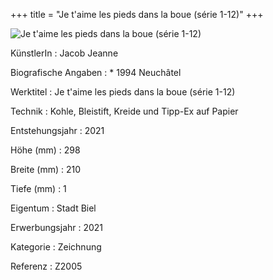 +++
title = "Je t'aime les pieds dans la boue (série 1-12)"
+++

![Je t'aime les pieds dans la boue (série 1-12)](/images/z2005.jpg)


KünstlerIn
: Jacob Jeanne

Biografische Angaben
: \* 1994 Neuchâtel

Werktitel
: Je t'aime les pieds dans la boue (série 1-12)

Technik
: Kohle, Bleistift, Kreide und Tipp-Ex auf Papier

Entstehungsjahr
: 2021

Höhe (mm)
: 298

Breite (mm)
: 210

Tiefe (mm)
: 1

Eigentum
: Stadt Biel

Erwerbungsjahr
: 2021

Kategorie
: Zeichnung

Referenz
: Z2005

